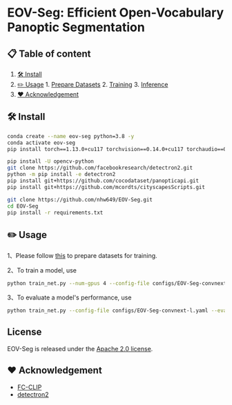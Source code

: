 # EOV-Seg: Efficient Open-Vocabulary Panoptic Segmentation
## 📋 Table of content
  1. [🛠️ Install](#1)
  2. [✏️ Usage](#2)
    1. [Prepare Datasets](https://github.com/bytedance/fc-clip/blob/main/datasets/README.md)
    2. [Training](#2)
    3. [Inference](#2)
  3. [❤️ Acknowledgement](#3)


## 🛠️ Install <a name="1"></a> 
```bash
conda create --name eov-seg python=3.8 -y
conda activate eov-seg
pip install torch==1.13.0+cu117 torchvision==0.14.0+cu117 torchaudio==0.13.0 --extra-index-url https://download.pytorch.org/whl/cu117

pip install -U opencv-python
git clone https://github.com/facebookresearch/detectron2.git
python -m pip install -e detectron2
pip install git+https://github.com/cocodataset/panopticapi.git
pip install git+https://github.com/mcordts/cityscapesScripts.git

git clone https://github.com/nhw649/EOV-Seg.git
cd EOV-Seg
pip install -r requirements.txt
```

## ✏️ Usage <a name="2"></a> 
1、Please follow [this](https://github.com/bytedance/fc-clip/blob/main/datasets/README.md) to prepare datasets for training.

2、To train a model, use

```bash
python train_net.py --num-gpus 4 --config-file configs/EOV-Seg-convnext-l.yaml
```

3、To evaluate a model's performance, use

```bash
python train_net.py --config-file configs/EOV-Seg-convnext-l.yaml --eval-only MODEL.WEIGHTS /path/to/checkpoint_file
```

## License

EOV-Seg is released under the [Apache 2.0 license](LICENSE).

## ❤️ Acknowledgement <a name="3"></a> 
-   [FC-CLIP](https://github.com/bytedance/fc-clip)
-   [detectron2](https://github.com/facebookresearch/detectron2)